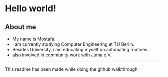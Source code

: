 # Hello world!
## About me
- My name is Mostafa. 
- I am currently studying Computer Engineering at TU Berlin.
- Besides University, i am educating myself on automating routines.
- also involved in community work with Juma e.V.
---
This readme has been made while doing the github walkthrough. 
